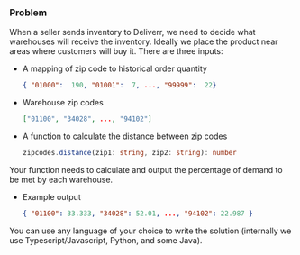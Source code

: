 

### Problem

When a seller sends inventory to Deliverr, we need to decide what warehouses will receive the inventory. Ideally we 
place the product near areas where customers will buy it. There are three inputs:
  - A mapping of zip code to historical order quantity
    ```json
    { "01000":  190, "01001":  7, ..., "99999":  22}
    ``` 
  - Warehouse zip codes
    ```json
    ["01100", "34028", ..., "94102"]
    ```
  - A function to calculate the distance between zip codes
    ```typescript
    zipcodes.distance(zip1: string, zip2: string): number
    ```
  
Your function needs to calculate and output the percentage of demand to be met by each warehouse.

  - Example output
    ```json
    { "01100": 33.333, "34028": 52.01, ..., "94102": 22.987 }
    ```

You can use any language of your choice to write the solution (internally we use Typescript/Javascript, Python, and some 
Java). 
